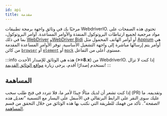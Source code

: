 ```yaml
---
id: api
title: مقدمة
---
```


مرحبًا بك في وثائق واجهة برمجة تطبيقات WebdriverIO. تحتوي هذه الصفحات على مواد مرجعية لجميع ارتباطات البروتوكول المنفذة والأوامر المساعدة. أوامر البروتوكول، بما في ذلك [WebDriver](/docs/api/webdriver) و[WebDriver Bidi](/docs/api/webdriverBidi) أو أوامر الهاتف المحمول مثل [Appium](http://appium.io) هي أوامر يتم إرسالها مباشرة إلى واجهة التشغيل الأساسية. توفر الأوامر المساعدة المقدمة من كائن [`browser`](/docs/api/browser) أو [`element`](/docs/api/element) أو [`mock`](/docs/api/mock) مستوى أعلى من التفاعل.

:::info
هذه هي الوثائق للإصدار الأحدث (__>=8.x__) من WebdriverIO. إذا كنت لا تزال تستخدم إصدارًا أقدم، يرجى زيارة [مواقع الوثائق القديمة](/versions)!
:::

## المساهمة

إذا كنت تشعر أن لديك مثالًا جيدًا لأمر ما، فلا تتردد في فتح طلب سحب (PR) وتقديمه. ما عليك سوى النقر على الرابط البرتقالي في الأسفل على اليسار مع التسمية _"تعديل هذه الصفحة"_. تأكد من فهمك للطريقة التي نكتب بها هذه الوثائق من خلال التحقق من قسم [المساهمة](https://github.com/webdriverio/webdriverio/blob/main/CONTRIBUTING.md).
